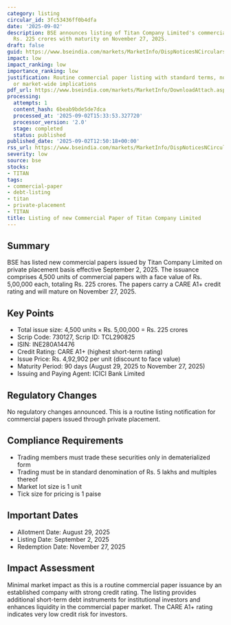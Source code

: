 ```yaml
---
category: listing
circular_id: 3fc53436ff0b4dfa
date: '2025-09-02'
description: BSE announces listing of Titan Company Limited's commercial paper worth
  Rs. 225 crores with maturity on November 27, 2025.
draft: false
guid: https://www.bseindia.com/markets/MarketInfo/DispNoticesNCirculars.aspx?Noticeid={75C85E95-3919-43C0-BB11-73A4C8A13011}&noticeno=20250902-36&dt=09/02/2025&icount=36&totcount=57&flag=0
impact: low
impact_ranking: low
importance_ranking: low
justification: Routine commercial paper listing with standard terms, no special conditions
  or market-wide implications
pdf_url: https://www.bseindia.com/markets/MarketInfo/DownloadAttach.aspx?id=20250902-36&attachedId=
processing:
  attempts: 1
  content_hash: 6beab9bde5de7dca
  processed_at: '2025-09-02T15:33:53.327720'
  processor_version: '2.0'
  stage: completed
  status: published
published_date: '2025-09-02T12:50:18+00:00'
rss_url: https://www.bseindia.com/markets/MarketInfo/DispNoticesNCirculars.aspx?Noticeid={75C85E95-3919-43C0-BB11-73A4C8A13011}&noticeno=20250902-36&dt=09/02/2025&icount=36&totcount=57&flag=0
severity: low
source: bse
stocks:
- TITAN
tags:
- commercial-paper
- debt-listing
- titan
- private-placement
- TITAN
title: Listing of new Commercial Paper of Titan Company Limited
---
```


## Summary

BSE has listed new commercial papers issued by Titan Company Limited on private placement basis effective September 2, 2025. The issuance comprises 4,500 units of commercial papers with a face value of Rs. 5,00,000 each, totaling Rs. 225 crores. The papers carry a CARE A1+ credit rating and will mature on November 27, 2025.

## Key Points

- Total issue size: 4,500 units × Rs. 5,00,000 = Rs. 225 crores
- Scrip Code: 730127, Scrip ID: TCL290825
- ISIN: INE280A14476
- Credit Rating: CARE A1+ (highest short-term rating)
- Issue Price: Rs. 4,92,902 per unit (discount to face value)
- Maturity Period: 90 days (August 29, 2025 to November 27, 2025)
- Issuing and Paying Agent: ICICI Bank Limited

## Regulatory Changes

No regulatory changes announced. This is a routine listing notification for commercial papers issued through private placement.

## Compliance Requirements

- Trading members must trade these securities only in dematerialized form
- Trading must be in standard denomination of Rs. 5 lakhs and multiples thereof
- Market lot size is 1 unit
- Tick size for pricing is 1 paise

## Important Dates

- Allotment Date: August 29, 2025
- Listing Date: September 2, 2025
- Redemption Date: November 27, 2025

## Impact Assessment

Minimal market impact as this is a routine commercial paper issuance by an established company with strong credit rating. The listing provides additional short-term debt instruments for institutional investors and enhances liquidity in the commercial paper market. The CARE A1+ rating indicates very low credit risk for investors.